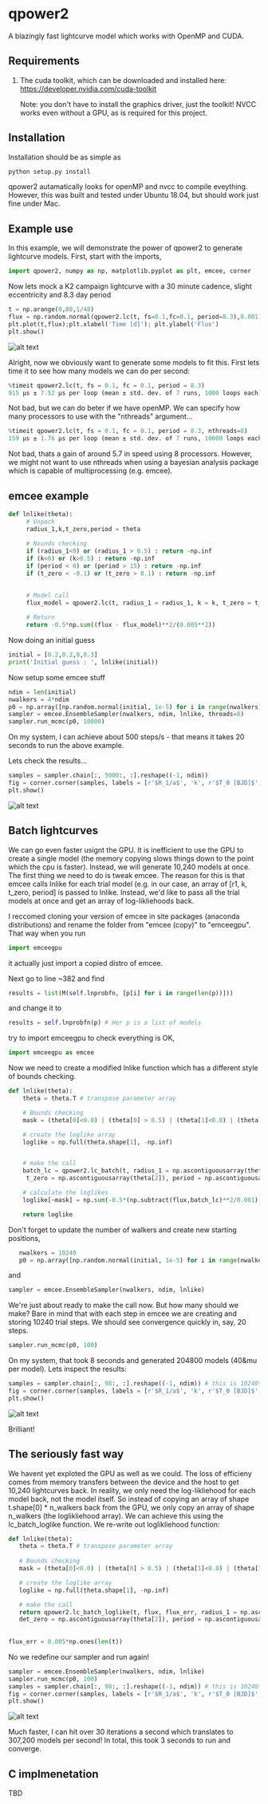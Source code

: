 # qpower2

A blazingly fast lightcurve model which works with OpenMP and CUDA. 

## Requirements
1. The cuda toolkit, which can be downloaded
   and installed here: https://developer.nvidia.com/cuda-toolkit
       
   Note: you don't have to install the graphics driver, just the toolkit!
         NVCC works even without a GPU, as is required for this project. 
         
         
         
## Installation
Installation should be as simple as 
```python
python setup.py install
```
qpower2 autamatically looks for openMP and nvcc to compile eveything. However,
this was built and tested under Ubuntu 18.04, but should work just fine under 
Mac. 

## Example use

In this example, we will demonstrate the power of qpower2 to generate lightcurve
models. First, start with the imports,
```python
import qpower2, numpy as np, matplotlib.pyplot as plt, emcee, corner
```
Now lets mock a K2 campaign lightcurve with a 30 minute cadence, slight eccentricity
and 8.3 day period
```python
t = np.arange(0,80,1/48)
flux = np.random.normal(qpower2.lc(t, fs=0.1,fc=0.1, period=8.3),0.001)
plt.plot(t,flux);plt.xlabel('Time [d]'); plt.ylabel('Flux')
plt.show()
```
![alt text](https://github.com/samgill844/pyqpower2/blob/master/images/Figure_1.png)


Alright, now we obviously want to generate some models to fit this. First lets time it
to see how many models we can do per second:

```python
%timeit qpower2.lc(t, fs = 0.1, fc = 0.1, period = 8.3)
915 µs ± 7.52 µs per loop (mean ± std. dev. of 7 runs, 1000 loops each)
```
Not bad, but we can do beter if we have openMP. We can specify how many processors 
to use with the "nthreads" argument...
```python
%timeit qpower2.lc(t, fs = 0.1, fc = 0.1, period = 8.3, nthreads=8)
159 µs ± 1.76 µs per loop (mean ± std. dev. of 7 runs, 10000 loops each)
```
Not bad, thats a gain of around 5.7 in speed using 8 processors. However, we might
not want to use nthreads when using a bayesian analysis package which is capable of
multiprocessing (e.g. emcee). 

## emcee example
              
```python
def lnlike(theta):
     # Unpack
     radius_1,k,t_zero,period = theta
     
     # Nounds checking
     if (radius_1<0) or (radius_1 > 0.5) : return -np.inf
     if (k<0) or (k>0.5) : return -np.inf
     if (period < 0) or (period > 15) : return -np.inf
     if (t_zero < -0.1) or (t_zero > 0.1) : return -np.inf

     
     # Model call
     flux_model = qpower2.lc(t, radius_1 = radius_1, k = k, t_zero = t_zero, period = period)
     
     # Return
     return -0.5*np.sum((flux - flux_model)**2/(0.005**2))
```
Now doing an initial guess
```python
initial = [0.2,0.2,0,8.3]
print('Initial guess : ', lnlike(initial))
```

Now setup some emcee stuff
```python
ndim = len(initial)
nwalkers = 4*ndim
p0 = np.array([np.random.normal(initial, 1e-5) for i in range(nwalkers) ])
sampler = emcee.EnsembleSampler(nwalkers, ndim, lnlike, threads=8)
sampler.run_mcmc(p0, 10000)
```

On my system, I can achieve about 500 steps/s - that means it takes 20 seconds to run the above example.

Lets check the results...
```python
samples = sampler.chain[:, 5000:, :].reshape((-1, ndim))
fig = corner.corner(samples, labels = [r'$R_1/a$', 'k', r'$T_0 [BJD]$', 'P [d]'], truths = [0.2,0.2,0.0,8.3])
plt.show()
```
![alt text](https://github.com/samgill844/pyqpower2/blob/master/images/Figure_2.png)

## Batch lightcurves

We can go even faster usignt the GPU. It is inefficient to use the GPU to create a single model (the memory
copying slows things down to the point which the cpu is faster). Instead, we will generate 10,240 models at once. 
The first thing we need to do is tweak emcee. The reason for this is that emcee calls lnlike for each trial model 
(e.g. in our case, an array of [r1, k, t_zero, period] is passed to lnlike. Instead, we'd like to pass all the trial models
at once and get an array of log-likliehoods back.

I reccomed cloning your version of emcee in site packages (anaconda distributions) and rename the folder from "emcee (copy)"
to "emceegpu". That way when you run
```python
import emceegpu
```
it actually just import a copied distro of emcee.

Next go to line ~382 and find
```python
results = list(M(self.lnprobfn, [p[i] for i in range(len(p))]))
```
and change it to
```python
results = self.lnprobfn(p) # Her p is a list of models
```
try to import emceegpu to check everything is OK,
```python 
import emceegpu as emcee
```


Now we need to create a modified lnlike function which has a different style of bounds checking. 

```python
def lnlike(theta):
    theta = theta.T # transpose parameter array

    # Bounds checking
    mask = (theta[0]<0.0) | (theta[0] > 0.5) | (theta[1]<0.0) | (theta[1] > 0.5) | (theta[2]<-0.1) | (theta[2] > 0.1) | (theta[3]<2) | (theta[3] > 15)

    # create the loglike array
    loglike = np.full(theta.shape[1], -np.inf)      


    # make the call
    batch_lc = qpower2.lc_batch(t, radius_1 = np.ascontiguousarray(theta[0]), k = np.ascontiguousarray(theta[1]),
     t_zero = np.ascontiguousarray(theta[2]), period = np.ascontiguousarray(theta[3]))

    # calculate the loglikes
    loglike[~mask] = np.sum(-0.5*(np.subtract(flux,batch_lc)**2/0.001), axis=1)[~mask]

    return loglike
```

Don't forget to update the number of walkers and create new starting positions,
```python
   nwalkers = 10240
   p0 = np.array([np.random.normal(initial, 1e-5) for i in range(nwalkers) ])
```
and 
```python
sampler = emcee.EnsembleSampler(nwalkers, ndim, lnlike)
```



We're just about ready to make the call now. But how many should we make? Bare in mind that 
with each step in emcee we are creating and storing 10240 trial steps. We should see convergence
quickly in, say, 20 steps.

```python
sampler.run_mcmc(p0, 100)
```
On my system, that took 8 seconds and generated 204800 models (40&mu per model). Lets inspect the results:
```python
samples = sampler.chain[:, 98:, :].reshape((-1, ndim)) # this is 10240*2 values
fig = corner.corner(samples, labels = [r'$R_1/a$', 'k', r'$T_0 [BJD]$', 'P [d]'], truths = [0.2,0.2,0.0,8.3])
plt.show()
```
![alt text](https://github.com/samgill844/qpower2/blob/master/images/Figure_3.png)

Brilliant!


## The seriously fast way

We havent yet exploted the GPU as well as we could. The loss of efficieny comes from 
memory transfers between the device and the host to get 10,240 lightcurves back. In reality,
we only need the log-likliehood for each model back, not the model itself. So instead of copying an array of shape 
t.shape[0] * n_walkers back from the GPU, we only copy an array of shape n_walkers (the loglikliehood array). 
We can achieve this using the lc_batch_loglike function. We re-write out loglikliehood function:

```python
def lnlike(theta):
   theta = theta.T # transpose parameter array
     
   # Bounds checking
   mask = (theta[0]<0.0) | (theta[0] > 0.5) | (theta[1]<0.0) | (theta[1] > 0.5) | (theta[2]<-0.1) | (theta[2] > 0.1) | (theta[3]<2) | (theta[3] > 15)

   # create the loglike array
   loglike = np.full(theta.shape[1], -np.inf)      

   # make the call
   return qpower2.lc_batch_loglike(t, flux, flux_err, radius_1 = np.ascontiguousarray(theta[0]), k = np.ascontiguousarray(theta[1]),
   det_zero = np.ascontiguousarray(theta[2]), period = np.ascontiguousarray(theta[3]))[~mask]
   
   
flux_err = 0.005*np.ones(len(t))
```
No we redefine our sampler and run again!
```python
sampler = emcee.EnsembleSampler(nwalkers, ndim, lnlike)
sampler.run_mcmc(p0, 100)
samples = sampler.chain[:, 98:, :].reshape((-1, ndim)) # this is 10240*2 values
fig = corner.corner(samples, labels = [r'$R_1/a$', 'k', r'$T_0 [BJD]$', 'P [d]'], truths = [0.2,0.2,0.0,8.3])
plt.show()
```
![alt text](https://github.com/samgill844/pyqpower2/blob/master/images/Figure_4.png)

Much faster, I can hit over 30 iterations a second which translates to 307,200 models per second! In total, this took 3 seconds to run and converge. 

## C implmenetation
TBD




